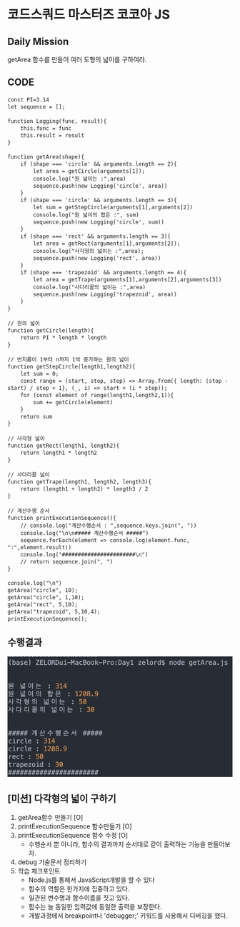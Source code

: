 # 코드스쿼드 마스터즈 코코아 JS


## Daily Mission
getArea 함수를 만들어 여러 도형의 넓이를 구하여라.

## CODE
    const PI=3.14
    let sequence = [];

    function Logging(func, result){
        this.func = func
        this.result = result
    }

    function getArea(shape){
        if (shape === 'circle' && arguments.length == 2){
            let area = getCircle(arguments[1]);
            console.log("원 넓이는 :",area)
            sequence.push(new Logging('circle', area))
        }
        if (shape === 'circle' && arguments.length == 3){
            let sum = getStepCircle(arguments[1],arguments[2])
            console.log("원 넓이의 합은 :", sum)
            sequence.push(new Logging('circle', sum))
        }
        if (shape === 'rect' && arguments.length == 3){
            let area = getRect(arguments[1],arguments[2]);
            console.log("사각형의 넓이는 :",area);
            sequence.push(new Logging('rect', area))
        }
        if (shape === 'trapezoid' && arguments.length == 4){
            let area = getTrape(arguments[1],arguments[2],arguments[3])
            console.log("사다리꼴의 넓이는 :",area)
            sequence.push(new Logging('trapezoid', area))
        }
    }

    // 원의 넓이
    function getCircle(length){
        return PI * length * length
    }

    // 반지름이 1부터 n까지 1씩 증가하는 원의 넓이
    function getStepCircle(length1,length2){
        let sum = 0;
        const range = (start, stop, step) => Array.from({ length: (stop - start) / step + 1}, (_, i) => start + (i * step));
        for (const element of range(length1,length2,1)){
            sum += getCircle(element)
        }
        return sum
    }

    // 사각형 넓이
    function getRect(length1, length2){
        return length1 * length2
    }

    // 사다리꼴 넓이
    function getTrape(length1, length2, length3){
        return (length1 + length2) * length3 / 2
    }

    // 계산수행 순서
    function printExecutionSequence(){
        // console.log("계산수행순서 : ",sequence.keys.join(", ")) 
        console.log("\n\n##### 계산수행순서 #####")
        sequence.forEach(element => console.log(element.func, ":",element.result))
        console.log("#######################\n")
        // return sequence.join(", ")
    }

    console.log("\n")
    getArea("circle", 10);
    getArea("circle", 1,10);
    getArea("rect", 5,10);
    getArea("trapezoid", 5,10,4);
    printExecutionSequence();


## 수행결과
![](img1.png)


## [미션] 다각형의 넓이 구하기
1. getArea함수 만들기 [O]
2. printExecutionSequence 함수만들기 [O]
3. printExecutionSequence 함수 수정 [O]
    - 수행순서 뿐 아니라, 함수의 결과까지 순서대로 같이 출력하는 기능을 만들어보자.
4. debug 기술문서 정리하기
5. 학습 체크포인트
    - Node.js를 통해서 JavaScript개발을 할 수 있다
    - 함수의 역할은 한가지에 집중하고 있다.
    - 일관된 변수명과 함수이름을 짓고 있다.
    - 함수는 늘 동일한 입력값에 동일한 출력을 보장한다.
    - 개발과정에서 breakpoint나 'debugger;' 키워드를 사용해서 디버깅을 했다.